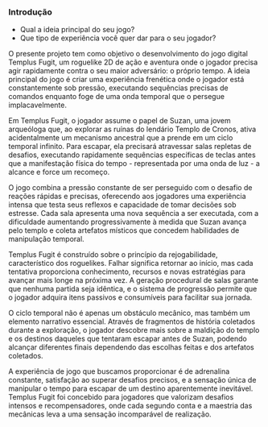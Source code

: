 ### Introdução
- Qual a ideia principal do seu jogo? 
- Que tipo de experiência você quer dar para o seu jogador?

O presente projeto tem como objetivo o desenvolvimento do jogo digital Templus Fugit, um roguelike 2D de ação e aventura onde o jogador precisa agir rapidamente contra o seu maior adversário: o próprio tempo. A ideia principal do jogo é criar uma experiência frenética onde o jogador está constantemente sob pressão, executando sequências precisas de comandos enquanto foge de uma onda temporal que o persegue implacavelmente.

Em Templus Fugit, o jogador assume o papel de Suzan, uma jovem arqueóloga que, ao explorar as ruínas do lendário Templo de Cronos, ativa acidentalmente um mecanismo ancestral que a prende em um ciclo temporal infinito. Para escapar, ela precisará atravessar salas repletas de desafios, executando rapidamente sequências específicas de teclas antes que a manifestação física do tempo - representada por uma onda de luz - a alcance e force um recomeço.

O jogo combina a pressão constante de ser perseguido com o desafio de reações rápidas e precisas, oferecendo aos jogadores uma experiência intensa que testa seus reflexos e capacidade de tomar decisões sob estresse. Cada sala apresenta uma nova sequência a ser executada, com a dificuldade aumentando progressivamente à medida que Suzan avança pelo templo e coleta artefatos místicos que concedem habilidades de manipulação temporal.

Templus Fugit é construído sobre o princípio da rejogabilidade, característico dos roguelikes. Falhar significa retornar ao início, mas cada tentativa proporciona conhecimento, recursos e novas estratégias para avançar mais longe na próxima vez. A geração procedural de salas garante que nenhuma partida seja idêntica, e o sistema de progressão permite que o jogador adquira itens passivos e consumíveis para facilitar sua jornada.

O ciclo temporal não é apenas um obstáculo mecânico, mas também um elemento narrativo essencial. Através de fragmentos de história coletados durante a exploração, o jogador descobre mais sobre a maldição do templo e os destinos daqueles que tentaram escapar antes de Suzan, podendo alcançar diferentes finais dependendo das escolhas feitas e dos artefatos coletados.

A experiência de jogo que buscamos proporcionar é de adrenalina constante, satisfação ao superar desafios precisos, e a sensação única de manipular o tempo para escapar de um destino aparentemente inevitável. Templus Fugit foi concebido para jogadores que valorizam desafios intensos e recompensadores, onde cada segundo conta e a maestria das mecânicas leva a uma sensação incomparável de realização.
